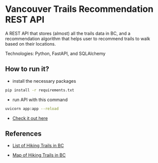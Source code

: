 # Vancouver Trails Recommendation REST API

A REST API that stores (almost) all the trails data in BC, and a recommendation algorithm that helps user to recommend trails to walk based on their locations.

Technologies: Python, FastAPI, and SQLAlchemy

## How to run it?

- install the necessary packages

```bash
pip install -r requirements.txt
```

- run API with this command

```bash
uvicorn app:app --reload
```

- [Check it out here](localhost:8000/docs)

## References

- [List of Hiking Trails in BC](https://www.vancouvertrails.com/trails/)

- [Map of Hiking Trails in BC](https://www.vancouvertrails.com/regions/)